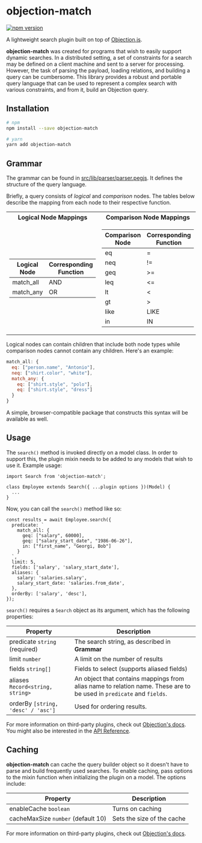 # objection-match

[![npm version](https://badge.fury.io/js/objection-match.svg)](https://badge.fury.io/js/objection-match)

A lightweight search plugin built on top of [Objection.js](https://github.com/Vincit/objection.js).

**objection-match** was created for programs that wish to easily support dynamic searches. In a distributed setting, a set of constraints for a search may be defined on a client machine and sent to a server for processing. However, the task of parsing the payload, loading relations, and building a query can be cumbersome. This library provides a robust and portable query language that can be used to represent a complex search with various constraints, and from it, build an Objection query.

## Installation

```sh
# npm
npm install --save objection-match

# yarn
yarn add objection-match
```

## Grammar

The grammar can be found in [src/lib/parser/parser.pegjs](https://github.com/rkrishn7/objection-match/blob/master/src/lib/parser/parser.pegjs). It defines the structure of the query language.

Briefly, a query consists of _logical_ and _comparison_ nodes. The tables below describe the mapping from each node to their respective function.

<table>
<tr><th>Logical Node Mappings</th><th>Comparison Node Mappings</th></tr>
<tr><td>

| Logical Node | Corresponding Function |
| ------------ | ---------------------- |
| match_all    | AND                    |
| match_any    | OR                     |

</td><td>

| Comparison Node | Corresponding Function |
| --------------- | ---------------------- |
| eq              | =                      |
| neq             | !=                     |
| geq             | >=                     |
| leq             | <=                     |
| lt              | <                      |
| gt              | >                      |
| like            | LIKE                   |
| in              | IN                     |

</td></tr> </table>

Logical nodes can contain children that include both node types while comparison nodes cannot contain any children. Here's an example:

```js
match_all: {
  eq: ["person.name", "Antonio"],
  neq: ["shirt.color", "white"],
  match_any: {
    eq: ["shirt.style", "polo"],
    eq: ["shirt.style", "dress"]
  }
}
```

A simple, browser-compatible package that constructs this syntax will be available as well.

## Usage

The `search()` method is invoked directly on a model class. In order to support this, the plugin mixin needs to be added to any models that wish to use it. Example usage:

```tsx
import Search from 'objection-match';

class Employee extends Search({ ...plugin options })(Model) {
  ...
}
```

Now, you can call the `search()` method like so:

```tsx
const results = await Employee.search({
  predicate: `
    match_all: {
      geq: ["salary", 60000],
      geq: ["salary_start_date", "1986-06-26"],
      in: ["first_name", "Georgi, Bob"]
    }
  `,
  limit: 5,
  fields: ['salary', 'salary_start_date'],
  aliases: {
    salary: 'salaries.salary',
    salary_start_date: 'salaries.from_date',
  },
  orderBy: ['salary', 'desc'],
});
```

`search()` requires a `Search` object as its argument, which has the following properties:

| Property                           | Description                                                                                                          |
| ---------------------------------- | -------------------------------------------------------------------------------------------------------------------- |
| predicate `string` (required)      | The search string, as described in **Grammar**                                                                       |
| limit `number`                     | A limit on the number of results                                                                                     |
| fields `string[]`                  | Fields to select (supports aliased fields)                                                                           |
| aliases `Record<string, string>`   | An object that contains mappings from alias name to relation name. These are to be used in `predicate` and `fields`. |
| orderBy `[string, 'desc' / 'asc']` | Used for ordering results.                                                                                           |

For more information on third-party plugins, check out [Objection's docs](https://vincit.github.io/objection.js/guide/plugins.html#_3rd-party-plugins). You might also be interested in the [API Reference](https://rkrishn7.github.io/objection-match/).

## Caching

**objection-match** can cache the query builder object so it doesn't have to parse and build frequently used searches. To enable caching, pass options to the mixin function when initializing the plugin on a model. The options include:

| Property                           | Description                |
| ---------------------------------- | -------------------------- |
| enableCache `boolean`              | Turns on caching           |
| cacheMaxSize `number` (default 10) | Sets the size of the cache |

For more information on third-party plugins, check out [Objection's docs](https://vincit.github.io/objection.js/guide/plugins.html#_3rd-party-plugins).
